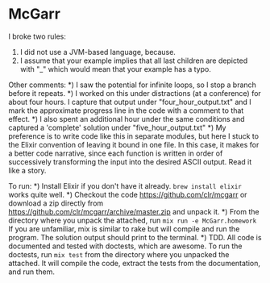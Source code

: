 McGarr
======

I broke two rules:
1) I did not use a JVM-based language, because.
2) I assume that your example implies that all last children are depicted with "\_" which would mean that your example has a typo.

Other comments:
*) I saw the potential for infinite loops, so I stop a branch before it repeats.
*) I worked on this under distractions (at a conference) for about four hours.  I capture that output under "four_hour_output.txt" and I mark the approximate progress line in the code with a comment to that effect.
*) I also spent an additional hour under the same conditions and captured a 'complete' solution under "five_hour_output.txt"
*) My preference is to write code like this in separate modules, but here I stuck to the Elixir convention of leaving it bound in one file.  In this case, it makes for a better code narrative, since each function is written in order of successively transforming the input into the desired ASCII output.  Read it like a story.

To run:
*) Install Elixir if you don't have it already.  `brew install elixir` works quite well.
*) Checkout the code https://github.com/clr/mcgarr or download a zip directly from https://github.com/clr/mcgarr/archive/master.zip and unpack it.
*) From the directory where you unpack the attached, run `mix run -e McGarr.homework`  If you are unfamiliar, mix is similar to rake but will compile and run the program.  The solution output should print to the terminal.
*) TDD.  All code is documented and tested with doctests, which are awesome.  To run the doctests, run `mix test` from the directory where you unpacked the attached.  It will compile the code, extract the tests from the documentation, and run them.
